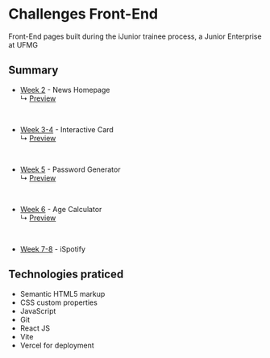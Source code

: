# Challenges Front-End

Front-End pages built during the iJunior trainee process, a Junior Enterprise at UFMG


## Summary
- [Week 2](https://github.com/fidelis05/Challenges-Front-End/tree/main/Semana%202) - News Homepage <br>
   ↳ [Preview](https://challenges-front-end-wwgf.vercel.app)
<br>

- [Week 3-4](https://github.com/fidelis05/Challenges-Front-End/tree/main/Semana%203-4) - Interactive Card <br>
   ↳ [Preview](https://challenges-front-end-week3.vercel.app)
<br>

- [Week 5](https://github.com/Riquelme3m/iJunior-Password-Generator) - Password Generator <br>
   ↳ [Preview](https://i-junior-password-generator.vercel.app/)
<br>

- [Week 6](https://github.com/Riquelme3m/iJunior-Age-Calculator) - Age Calculator <br>
   ↳ [Preview](https://i-junior-age-calculator-nfo3.vercel.app/)
<br>

- [Week 7-8](https://github.com/Riquelme3m/iJunior-Music-Player) - iSpotify <br>


## Technologies praticed

- Semantic HTML5 markup
- CSS custom properties
- JavaScript
- Git
- React JS
- Vite
- Vercel for deployment
